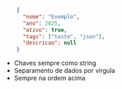 ~~~json
    {
      "nome": "Exemplo",
      "ano": 2025,
      "ativo": true,
      "tags": ["teste", "json"],
      "descricao": null
    }
~~~~

- Chaves sempre como string
- Separamento de dados por vírgula
- Sempre na ordem acima